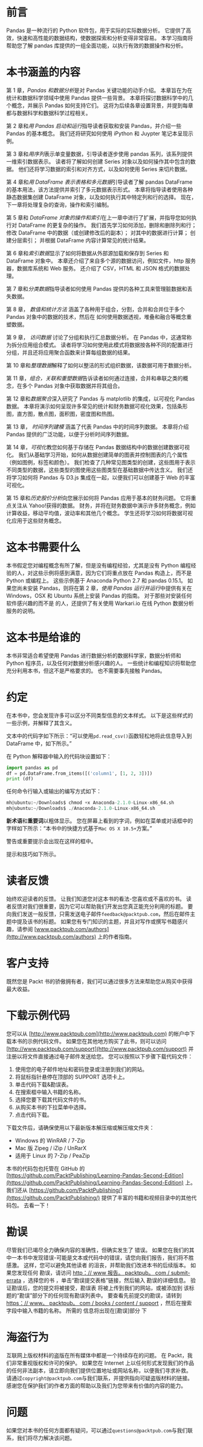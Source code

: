 # 前言

Pandas 是一种流行的 Python 软件包，用于实际的实际数据分析。 它提供了高效，快速和高性能的数据结构，使数据探索和分析变得非常容易。 本学习指南将帮助您了解 pandas 库提供的一组全面功能，以执行有效的数据操作和分析。

# 本书涵盖的内容

第 1 章，*Pandas 和数据分析*是对 Pandas 关键功能的动手介绍。 本章旨在为在统计和数据科学领域中使用 Pandas 提供一些背景。 本章将探讨数据科学中的几个概念，并展示 Pandas 如何支持它们。 这将为后续各章设置背景，并提到每章都与数据科学和数据科学过程相关。

第 2 章和*用 Pandas 启动和运行*指导读者获取和安装 Pandas，并介绍一些 Pandas 的基本概念。 我们还将研究如何使用 iPython 和 Juypter 笔记本呈现示例。

第 3 章和*用序列*表示单变量数据，引导读者逐步使用 pandas 系列，该系列提供一维索引数据表示。 读者将了解如何创建 Series 对象以及如何操作其中包含的数据。 他们还将学习数据的索引和对齐方式，以及如何使用 Series 来切片数据。

第 4 章和*用 DataFrame 表示表格和多元数据*引导读者了解 pandas DataFrame 的基本用法，该方法提供并索引了多元数据表示形式。 本章将指导读者使用各种静态数据集创建 DataFrame 对象，以及如何执行其中特定列和行的选择。 现在，下一章将处理复杂的查询，操作和索引编制。

第 5 章和 *DataFrame 对象的操作和索引*在上一章中进行了扩展，并指导您如何执行对 DataFrame 的更复杂的操作。 我们首先学习如何添加，删除和删除列和行； 修改 DataFrame 中的数据（或创建修改后的副本）； 对其中的数据进行计算； 创建分层索引； 并根据 DataFrame 内容计算常见的统计结果。

第 6 章和*索引数据*显示了如何将数据从外部源加载和保存到 Series 和 DataFrame 对象中。 本章还介绍了来自多个源的数据访问，例如文件，http 服务器，数据库系统和 Web 服务。 还介绍了 CSV，HTML 和 JSON 格式的数据处理。

第 7 章和*分类数据*指导读者如何使用 Pandas 提供的各种工具来管理脏数据和丢失数据。

第 8 章， *数值和统计方法* 涵盖了各种用于组合，分割，合并和合并位于多个 Pandas 对象中的数据的技术，然后在 如何使用数据透视，堆叠和融合等概念重塑数据。

第 9 章， *访问数据* 讨论了分组和执行汇总数据分析。 在 Pandas 中，这通常称为拆分应用组合模式。 读者将学习如何使用此模式将数据按各种不同的配置进行分组，并且还将应用聚合函数来计算每组数据的结果。

第 10 章和*整理数据*解释了如何以整洁的形式组织数据，该数据可用于数据分析。

第 11 章，*组合，关联和重塑数据*告诉读者如何通过连接，合并和串联之类的概念，在多个 Pandas 对象中获取数据并将其组合。

第 12 章和*数据聚合*深入研究了 Pandas 与 matplotlib 的集成，以可视化 Pandas 数据。 本章将演示如何呈现许多常见的统计和财务数据可视化效果，包括条形图，直方图，散点图，面积图，密度图和热图。

第 13 章， *时间序列建模* 涵盖了代表 Pandas 中的时间序列数据。 本章将介绍 Pandas 提供的广泛功能，以便于分析时间序列数据。

第 14 章，*可视化*教您如何基于存储在 Pandas 数据结构中的数据创建数据可视化。 我们从基础学习开始，如何从数据创建简单的图表并控制图表的几个属性（例如图例，标签和颜色）。 我们检查了几种常见图类型的创建，这些图用于表示不同类型的数据，这些类型的图使用这些图类型在基础数据中传达含义。 我们还将学习如何将 Pandas 与 D3.js 集成在一起，以便我们可以创建基于 Web 的丰富可视化。

第 15 章和*历史股价分析*向您展示如何将 Pandas 应用于基本的财务问题。 它将重点关注从 Yahoo!获得的数据。 财务，并将在财务数据中演示许多财务概念，例如计算收益，移动平均值，波动率和其他几个概念。 学生还将学习如何将数据可视化应用于这些财务概念。

# 这本书需要什么

本书假定您对编程概念有所了解，但是没有编程经验，尤其是没有 Python 编程经验的人，对这些示例将感到满意，因为它们将重点放在 Pandas 构造上，而不是 Python 或编程上。 这些示例基于 Anaconda Python 2.7 和 pandas 0.15.1。 如果您尚未安装 Pandas，则将在第 2 章，*使用 Pandas 运行并运行*中提供有关在 Windows，OSX 和 Ubuntu 系统上安装 Pandas 的指南。 对于那些对安装任何软件感兴趣的而不是 的人，还提供了有关使用 Warkari.io 在线 Python 数据分析服务的说明。

# 这本书是给谁的

本书非常适合希望使用 Pandas 进行数据分析的数据科学家，数据分析师和 Python 程序员，以及任何对数据分析感兴趣的人。 一些统计和编程知识将帮助您充分利用本书，但这不是严格要求的。 也不需要事先接触 Pandas。

# 约定

在本书中，您会发现许多可以区分不同类型信息的文本样式。 以下是这些样式的一些示例，并解释了其含义。

文本中的代码字如下所示：“可以使用`pd.read_csv()`函数轻松地将此信息导入到 DataFrame 中，如下所示。”

在 Python 解释器中输入的代码块设置如下：

```py
import pandas as pd
df = pd.DataFrame.from_items([('column1', [1, 2, 3])])
print (df)

```

任何命令行输入或输出的编写方式如下：

```py
mh@ubuntu:~/Downloads$ chmod +x Anaconda-2.1.0-Linux-x86_64.sh
mh@ubuntu:~/Downloads$ ./Anaconda-2.1.0-Linux-x86_64.sh

```

**新术语**和**重要词**以粗体显示。 您在屏幕上看到的字词，例如在菜单或对话框中的字样如下所示：“本书中的快捷方式基于`Mac OS X 10.5+`方案。”

警告或重要提示会出现在这样的框中。

提示和技巧如下所示。

# 读者反馈

始终欢迎读者的反馈。 让我们知道您对这本书的看法-您喜欢或不喜欢的书。 读者反馈对我们很重要，因为它可以帮助我们开发出您真正能充分利用的标题。 要向我们发送一般反馈，只需发送电子邮件`feedback@packtpub.com`，然后在邮件主题中提及该书的标题。 如果您有专门知识的主题，并且对写作或撰写书籍感兴趣，请参阅 [www.packtpub.com/authors](http://www.packtpub.com/authors) 上的作者指南。

# 客户支持

既然您是 Packt 书的骄傲拥有者，我们可以通过很多方法来帮助您从购买中获得最大收益。

# 下载示例代码

您可以从 [http://www.packtpub.com](http://www.packtpub.com) 的帐户中下载本书的示例代码文件。 如果您在其他地方购买了此书，则可以访问 [http://www.packtpub.com/support](http://www.packtpub.com/support) 并注册以将文件直接通过电子邮件发送给您。 您可以按照以下步骤下载代码文件：

1.  使用您的电子邮件地址和密码登录或注册到我们的网站。
2.  将鼠标指针悬停在顶部的 SUPPORT 选项卡上。
3.  单击代码下载&勘误表。
4.  在搜索框中输入书籍的名称。
5.  选择您要下载其代码文件的书。
6.  从购买本书的下拉菜单中选择。
7.  点击代码下载。

下载文件后，请确保使用以下最新版本解压缩或解压缩文件夹：

*   Windows 的 WinRAR / 7-Zip
*   Mac 版 Zipeg / iZip / UnRarX
*   适用于 Linux 的 7-Zip / PeaZip

本书的代码包也托管在 GitHub 的 [https://github.com/PacktPublishing/Learning-Pandas-Second-Edition](https://github.com/PacktPublishing/Learning-Pandas-Second-Edition) 上。 我们还从 [https://github.com/PacktPublishing/](https://github.com/PacktPublishing/) 提供了丰富的书籍和视频目录中的其他代码包。 去看一下！

# 勘误

尽管我们已竭尽全力确保内容的准确性，但确实发生了
错误。 如果您在我们的其中一本书中发现错误-可能是文本或代码中的错误，请您向我们报告，我们将不胜感激。 这样，您可以避免其他读者
的沮丧，并帮助我们改进本书的后续版本。 如果您发现任何
勘误，请访问 [http：// www 报告。 packtpub。 com / submit-errata](http://www.%20packtpub.%20com/submit-errata) ，选择您的书
，单击“勘误提交表格”链接，然后输入
勘误的详细信息。 验证勘误后，您的提交将被接受，勘误表
将被上传到我们的网站，或被添加到
该标题的“勘误”部分下的任何现有勘误列表中。 要查看先前提交的勘误，请转到 [https：// www。 packtpub。 com / books / content / support](https://www.%20packtpub.%20com/books/content/support) ，然后在搜索字段中输入书籍的名称。 所需的
信息将出现在[勘误]部分
下

# 海盗行为

互联网上版权材料的盗版在所有媒体中都是一个持续存在的问题。 在 Packt，我们非常重视版权和许可的保护。 如果您在 Internet 上以任何形式发现我们的作品的任何非法副本，请立即向我们提供位置地址或网站名称，以便我们寻求补救。 请通过`copyright@packtpub.com`与我们联系，并提供指向可疑盗版材料的链接。 感谢您在保护我们的作者方面的帮助以及我们为您带来有价值的内容的能力。

# 问题

如果您对本书的任何方面都有疑问，可以通过`questions@packtpub.com`与我们联系，我们将尽力解决该问题。